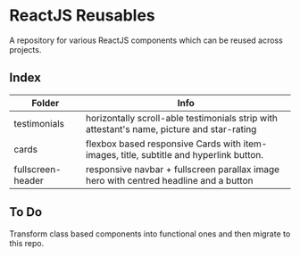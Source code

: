 # ReactJS Reusables
A repository for various ReactJS components which can be reused across projects.

## Index
| Folder | Info |
| ------ | ------ |
| testimonials | horizontally scroll-able testimonials strip with attestant's name, picture and star-rating |
| cards | flexbox based responsive Cards with item-images, title, subtitle and hyperlink button. |
| fullscreen-header | responsive navbar + fullscreen parallax image hero with centred headline and a button |

## To Do
Transform class based components into functional ones and then migrate to this repo.

